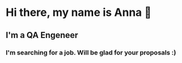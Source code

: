 # Hi there, my name is Anna 👋
## I'm a QA Engeneer
### I'm searching for a job. Will be glad for your proposals :)
<!--
**AnnaGamova/AnnaGamova** is a ✨ _special_ ✨ repository because its `README.md` (this file) appears on your GitHub profile.

